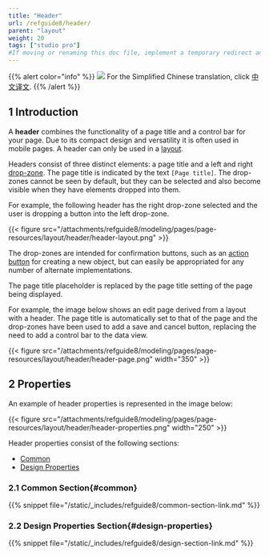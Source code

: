 ```yaml
---
title: "Header"
url: /refguide8/header/
parent: "layout"
weight: 20
tags: ["studio pro"]
#If moving or renaming this doc file, implement a temporary redirect and let the respective team know they should update the URL in the product. See Mapping to Products for more details.
---
```


{{% alert color="info" %}}
<img src="/attachments/china.png" class="d-inline-block" /> For the Simplified Chinese translation, click [中文译文](https://cdn.mendix.tencent-cloud.com/documentation/refguide8/header.pdf).
{{% /alert %}}

## 1 Introduction


A **header** combines the functionality of a page title and a control bar for your page. Due to its compact design and versatility it is often used in mobile pages. A header can only be used in a [layout](/refguide8/layout/).

Headers consist of three distinct elements: a page title and a left and right [drop-zone](/refguide8/page/#add-elements). The page title is indicated by the text `[Page title]`. The drop-zones cannot be seen by default, but they can be selected and also become visible when they have elements dropped into them.

For example, the following header has the right drop-zone selected and the user is dropping a button into the left drop-zone.

{{< figure src="/attachments/refguide8/modeling/pages/page-resources/layout/header/header-layout.png" >}}

The drop-zones are intended for confirmation buttons, such as an [action button](/refguide8/button-widgets/) for creating a new object, but can easily be appropriated for any number of alternate implementations.

The page title placeholder is replaced by the page title setting of the page being displayed.

For example, the image below shows an edit page derived from a layout with a header. The page title is automatically set to that of the page and the drop-zones have been used to add a save and cancel button, replacing the need to add a control bar to the data view.

{{< figure src="/attachments/refguide8/modeling/pages/page-resources/layout/header/header-page.png"   width="350"  >}}


## 2 Properties

An example of header properties is represented in the image below:

{{< figure src="/attachments/refguide8/modeling/pages/page-resources/layout/header/header-properties.png"   width="250"  >}}

Header properties consist of the following sections:

* [Common](#common)
* [Design Properties](#design-properties)

### 2.1 Common Section{#common}

{{% snippet file="/static/_includes/refguide8/common-section-link.md" %}}

### 2.2 Design Properties Section{#design-properties}

{{% snippet file="/static/_includes/refguide8/design-section-link.md" %}} 

